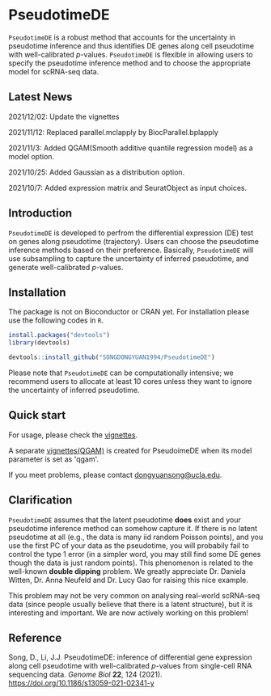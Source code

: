 # PseudotimeDE
`PseudotimeDE` is a robust method that accounts for the uncertainty in pseudotime inference and thus identifies DE genes along cell pseudotime with well-calibrated *p*-values. `PseudotimeDE` is flexible in allowing users to specify the pseudotime inference method and to choose the appropriate model for scRNA-seq data.

Latest News
------------
2021/12/02:
Update the vignettes

2021/11/12:
Replaced parallel.mclapply by BiocParallel.bplapply

2021/11/3:
Added QGAM(Smooth additive quantile regression model) as a model option.

2021/10/25:
Added Gaussian as a distribution option.

2021/10/7:
Added expression matrix and SeuratObject as input choices.

Introduction
------------
`PseudotimeDE` is developed to perfrom the differential expression (DE) test on genes along pseudotime (trajectory). Users can choose the pseudotime inference methods based on their preference. Basically, `PseudotimeDE` will use subsampling to capture the uncertainty of inferred pseudotime, and generate well-calibrated *p*-values.

Installation
------------

The package is not on Bioconductor or CRAN yet. For installation please use the following codes in `R`.

``` r
install.packages("devtools")
library(devtools)

devtools::install_github("SONGDONGYUAN1994/PseudotimeDE")
```
Please note that `PseudotimeDE` can be computationally intensive; we recommend users to allocate at least 10 cores unless they want to ignore the uncertainty of inferred pseudotime.

Quick start
-----------

For usage, please check the [vignettes](https://htmlpreview.github.io/?https://rpubs.com/dongyuansong/842884).

A separate [vignettes(QGAM)](http://rpubs.com/tianyang1998/855799) is created for PseudoimeDE when its model parameter is set as 'qgam'. 

If you meet problems, please contact <dongyuansong@ucla.edu>. 

Clarification
-----------
`PseudotimeDE` assumes that the latent pseudotime **does** exist and your pseudotime inference method can somehow capture it. If there is no latent pseudotime at all (e.g., the data is many iid random Poisson points), and you use the first PC of your data as the pseudotime, you will probabily fail to control the type 1 error (in a simpler word, you may still find some DE genes though the data is just random points). This phenomenon is related to the well-known **double dipping** problem. We greatly appreciate Dr. Daniela Witten, Dr. Anna Neufeld and Dr. Lucy Gao for raising this nice example.

This problem may not be very common on analysing real-world scRNA-seq data (since people usually believe that there is a latent structure), but it is interesting and important. We are now actively working on this problem!

Reference
-----------
Song, D., Li, J.J. PseudotimeDE: inference of differential gene expression along cell pseudotime with well-calibrated *p*-values from single-cell RNA sequencing data. *Genome Biol* **22**, 124 (2021). https://doi.org/10.1186/s13059-021-02341-y
